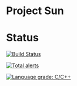 Project Sun
===========

# Status #

[![Build Status](https://travis-ci.org/francissuen/Sun.svg?branch=master)](https://travis-ci.org/francissuen/Sun)

[![Total alerts](https://img.shields.io/lgtm/alerts/g/francissuen/Sun.svg?logo=lgtm&logoWidth=18)](https://lgtm.com/projects/g/francissuen/Sun/alerts/)

[![Language grade: C/C++](https://img.shields.io/lgtm/grade/cpp/g/francissuen/Sun.svg?logo=lgtm&logoWidth=18)](https://lgtm.com/projects/g/francissuen/Sun/context:cpp)
